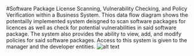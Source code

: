 #Software Package License Scanning, Vulnerability Checking, and Policy Verification within a Business System.
Thios data flow diagram shows the potentailly implemented system deisgned to scan software packages for licences as well as check for potential vulnerabilities in said software package. The system also provides the ability to view, add, and modify policies for said software packages. Access to this system is given to the manager and the developer entities.
![alt text](https://cloud.githubusercontent.com/assets/5325162/19224050/dcb0ef10-8e42-11e6-9c7e-001d7f0a9ab2.png)
